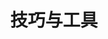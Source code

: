 ---
title: 2. 技巧与工具
weight: 2
prev: /docs/getting-started
next: /docs/guide/organize-files
sidebar:
  open: false
---